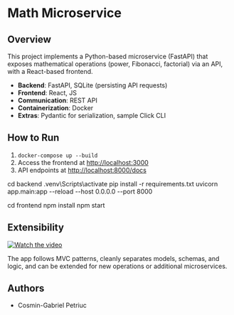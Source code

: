 # Math Microservice

## Overview

This project implements a Python-based microservice (FastAPI) that exposes mathematical operations (power, Fibonacci, factorial) via an API, with a React-based frontend.

- **Backend**: FastAPI, SQLite (persisting API requests)
- **Frontend**: React, JS
- **Communication**: REST API
- **Containerization**: Docker
- **Extras**: Pydantic for serialization, sample Click CLI

## How to Run

1. `docker-compose up --build`
2. Access the frontend at [http://localhost:3000](http://localhost:3000)
3. API endpoints at [http://localhost:8000/docs](http://localhost:8000/docs)

cd backend 
.venv\Scripts\activate
pip install -r requirements.txt
uvicorn app.main:app --reload --host 0.0.0.0 --port 8000


cd frontend
npm install
npm start 
## Extensibility

[![Watch the video](https://img.youtube.com/vi/EsHl9zCV1Ig/hqdefault.jpg)](https://youtu.be/EsHl9zCV1Ig)


The app follows MVC patterns, cleanly separates models, schemas, and logic, and can be extended for new operations or additional microservices.

## Authors

- Cosmin-Gabriel Petriuc
